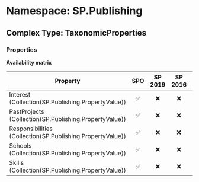 # Namespace: SP.Publishing

## Complex Type: TaxonomicProperties

### Properties

**Availability matrix**

Property | SPO | SP 2019 | SP 2016 | SP 2013
----------|:---:|:-------:|:-------:|:-------
Interest (Collection(SP.Publishing.PropertyValue)) | ✅ | ❌ | ❌ | ❌
PastProjects (Collection(SP.Publishing.PropertyValue)) | ✅ | ❌ | ❌ | ❌
Responsibilities (Collection(SP.Publishing.PropertyValue)) | ✅ | ❌ | ❌ | ❌
Schools (Collection(SP.Publishing.PropertyValue)) | ✅ | ❌ | ❌ | ❌
Skills (Collection(SP.Publishing.PropertyValue)) | ✅ | ❌ | ❌ | ❌
